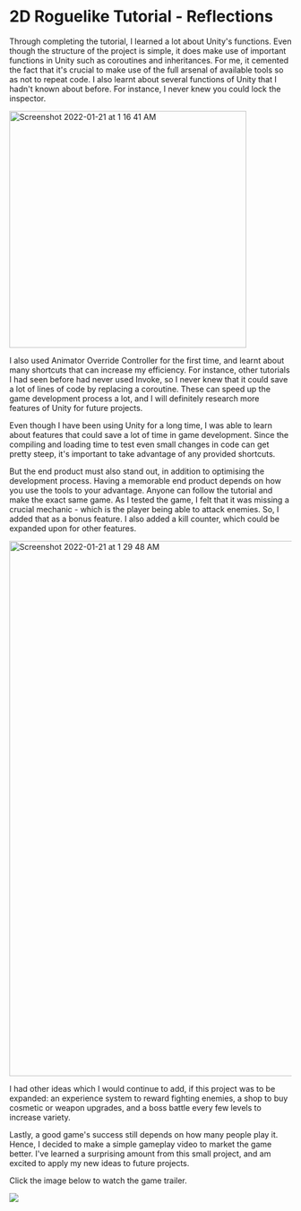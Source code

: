 # 2D Roguelike Tutorial - Reflections

Through completing the tutorial, I learned a lot about Unity's functions. Even though the structure of the project is simple, it does make use of important functions in Unity such as coroutines and inheritances. For me, it cemented the fact that it's crucial to make use of the full arsenal of available tools so as not to repeat code. I also learnt about several functions of Unity that I hadn't known about before. For instance, I never knew you could lock the inspector. 

<img width="423" alt="Screenshot 2022-01-21 at 1 16 41 AM" src="https://user-images.githubusercontent.com/66139098/150500313-aeb24412-152c-4609-a046-15653a139620.png">

I also used Animator Override Controller for the first time, and learnt about many shortcuts that can increase my efficiency. For instance, other tutorials I had seen before had never used Invoke, so I never knew that it could save a lot of lines of code by replacing a coroutine. These can speed up the game development process a lot, and I will definitely research more features of Unity for future projects. 

Even though I have been using Unity for a long time, I was able to learn about features that could save a lot of time in game development. Since the compiling and loading time to test even small changes in code can get pretty steep, it's important to take advantage of any provided shortcuts.

But the end product must also stand out, in addition to optimising the development process. Having a memorable end product depends on how you use the tools to your advantage. Anyone can follow the tutorial and make the exact same game. As I tested the game, I felt that it was missing a crucial mechanic - which is the player being able to attack enemies. So, I added that as a bonus feature. I also added a kill counter, which could be expanded upon for other features.

<img width="956" alt="Screenshot 2022-01-21 at 1 29 48 AM" src="https://user-images.githubusercontent.com/66139098/150502426-4c1779a8-0508-4c08-b69a-f4415dfd748f.png">

I had other ideas which I would continue to add, if this project was to be expanded: an experience system to reward fighting enemies, a shop to buy cosmetic or weapon upgrades, and a boss battle every few levels to increase variety.

Lastly, a good game's success still depends on how many people play it. Hence, I decided to make a simple gameplay video to market the game better. I've learned a surprising amount from this small project, and am excited to apply my new ideas to future projects.
 
Click the image below to watch the game trailer.

[![](https://user-images.githubusercontent.com/66139098/150498170-2ef4d231-5d9e-4660-9e09-19bac868aa90.png)](https://imgur.com/a/2b5GG2k)
